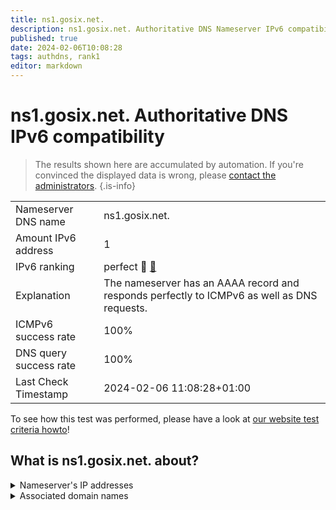 ```yaml
---
title: ns1.gosix.net.
description: ns1.gosix.net. Authoritative DNS Nameserver IPv6 compatibility
published: true
date: 2024-02-06T10:08:28
tags: authdns, rank1
editor: markdown
---
```


# ns1.gosix.net. Authoritative DNS IPv6 compatibility

> The results shown here are accumulated by automation. If you're convinced the displayed data is wrong, please [contact the administrators](/howto/chat). 
{.is-info}




|   |   |
| - | - |
| Nameserver DNS name | ns1.gosix.net.
| Amount IPv6 address | 1
| IPv6 ranking | perfect :1st_place_medal: [🔗](/howto/ranking) |
| Explanation | The nameserver has an AAAA record and responds perfectly to ICMPv6 as well as DNS requests. |
| ICMPv6 success rate | 100%|
| DNS query success rate | 100% |
| Last Check Timestamp | 2024-02-06 11:08:28+01:00 |

To see how this test was performed, please have a look at [our website test criteria howto](/howto/testcriteria/authdns)!


## What is ns1.gosix.net. about?




<details>
<summary>Nameserver's IP addresses</summary>

2001:4dd0:28d4:5000::14

</details>



<details>
<summary>Associated domain names</summary>

playanoedu.com

libcom.de

wiki.junicast.de

</details>
